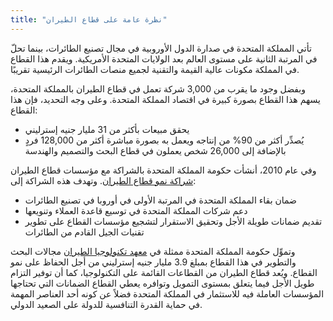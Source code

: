 ```yaml
---
title: "نظرة عامة على قطاع الطيران"
---
```


تأتي المملكة المتحدة في صدارة الدول الأوروبية في مجال تصنيع الطائرات، بينما تحلّ في المرتبة الثانية على مستوى العالم بعد الولايات المتحدة الأمريكية. ويقدم هذا القطاع في المملكة مكونات عالية القيمة والتقنية لجميع منصات الطائرات الرئيسية تقريبًا.

وبفضل وجود ما يقرب من 3,000 شركة تعمل في قطاع الطيران بالمملكة المتحدة، يسهم هذا القطاع بصورة كبيرة في اقتصاد المملكة المتحدة. وعلى وجه التحديد، فإن هذا القطاع:

- يحقق مبيعات بأكثر من 31 مليار جنيه إسترليني
- يُصدِّر أكثر من 90% من إنتاجه ويعمل به بصورة مباشرة أكثر من 128,000 فردٍ بالإضافة إلى 26,000 شخص يعملون في قطاع البحث والتصميم والهندسة

وفي عام 2010، أنشأت حكومة المملكة المتحدة بالشراكة مع مؤسسات قطاع الطيران [شراكة نمو قطاع الطيران](http://www.theagp.aero/). وتهدف هذه الشراكة إلى:

- ضمان بقاء المملكة المتحدة في المرتبة الأولى في أوروبا في تصنيع الطائرات
- دعم شركات المملكة المتحدة في توسيع قاعدة العملاء وتنويعها
- تقديم ضمانات طويلة الأجل وتحقيق الاستقرار لتشجيع مؤسسات القطاع على تطوير تقنيات الجيل القادم من الطائرات

وتموِّل حكومة المملكة المتحدة ممثلة في [معهد تكنولوجيا الطيران](http://www.ati.org.uk/) مجالات البحث والتطوير في هذا القطاع بمبلغ 3.9 مليار جنيه إسترليني من أجل الحفاظ على نمو القطاع. ويُعد قطاع الطيران من القطاعات القائمة على التكنولوجيا، كما أن توفير التزام طويل الأجل فيما يتعلق بمستوى التمويل وتوافره يعطي القطاع الضمانات التي تحتاجها المؤسسات العاملة فيه للاستثمار في المملكة المتحدة فضلاً عن كونه أحد العناصر المهمة في حماية القدرة التنافسية للدولة على الصعيد الدولي.
